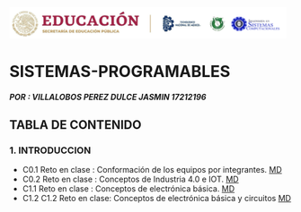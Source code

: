 
![LOGO](https://github.com/Villalobos39/SISTEMAS-PROGRAMABLES/blob/SISTEMAS-PROGRAMABLES/IMG/Logo.PNG)
# SISTEMAS-PROGRAMABLES
##### POR : VILLALOBOS PEREZ DULCE JASMIN 17212196 
## TABLA DE CONTENIDO 
### 1. INTRODUCCION 
- C0.1 Reto en clase : Conformación de los equipos por integrantes. [MD](https://github.com/Villalobos39/SISTEMAS-PROGRAMABLES/blob/SISTEMAS-PROGRAMABLES/MD/C0.1_DulceJasminVillalobosPerez_Verde.md) 
- C0.2 Reto en clase : Conceptos de Industria 4.0 e IOT. [MD](https://github.com/Villalobos39/SISTEMAS-PROGRAMABLES/blob/SISTEMAS-PROGRAMABLES/MD/C0.2_DulceJasminVillalobosPerez_Verde.md)
- C1.1 Reto en clase : Conceptos de electrónica básica. [MD](https://github.com/Villalobos39/SISTEMAS-PROGRAMABLES/blob/SISTEMAS-PROGRAMABLES/MD/C1.1_DulceJasminVillalobosPerez_Verde.md)
- C1.2 C1.2 Reto en clase: Conceptos de electrónica básica y circuitos   [MD](https://github.com/Villalobos39/SISTEMAS-PROGRAMABLES/blob/SISTEMAS-PROGRAMABLES/MD/C1.2_DulceJasminVillalobosPerez_Verde_.md)





